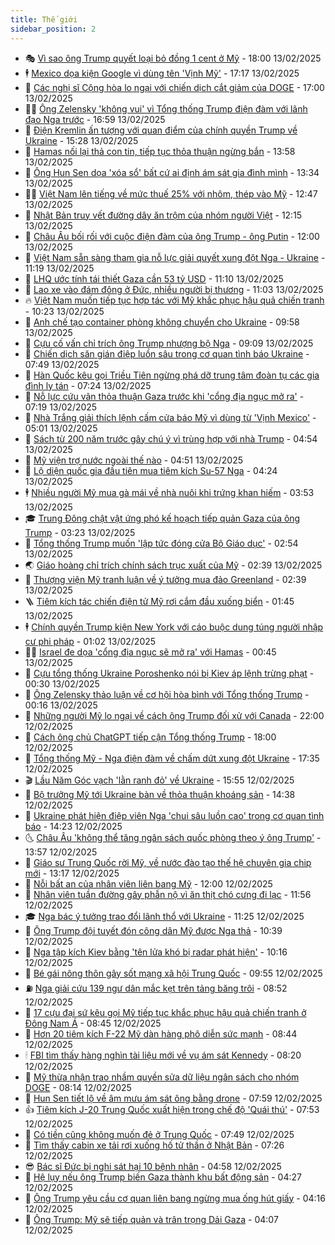 ```yaml
---
title: Thế giới
sidebar_position: 2
---
```


<!-- vnexpress-the-gioi:START -->
- 🎭 [Vì sao ông Trump quyết loại bỏ đồng 1 cent ở Mỹ](https://vnexpress.net/vi-sao-ong-trump-quyet-loai-bo-dong-1-cent-o-my-4848417.html) - 18:00 13/02/2025
- 🕴 [Mexico dọa kiện Google vì dùng tên &#39;Vịnh Mỹ&#39;](https://vnexpress.net/mexico-doa-kien-google-vi-dung-ten-vinh-my-4849307.html) - 17:17 13/02/2025
- 🤭 [Các nghị sĩ Cộng hòa lo ngại với chiến dịch cắt giảm của DOGE](https://vnexpress.net/cac-nghi-si-cong-hoa-lo-ngai-voi-chien-dich-cat-giam-cua-doge-4848412.html) - 17:00 13/02/2025
- 🧑‍💻 [Ông Zelensky &#39;không vui&#39; vì Tổng thống Trump điện đàm với lãnh đạo Nga trước](https://vnexpress.net/ong-zelensky-khong-vui-vi-tong-thong-trump-dien-dam-voi-lanh-dao-nga-truoc-4849294.html) - 16:59 13/02/2025
- 🦏 [Điện Kremlin ấn tượng với quan điểm của chính quyền Trump về Ukraine](https://vnexpress.net/dien-kremlin-an-tuong-voi-quan-diem-cua-chinh-quyen-trump-ve-ukraine-4849278.html) - 15:28 13/02/2025
- 🦒 [Hamas nối lại thả con tin, tiếp tục thỏa thuận ngừng bắn](https://vnexpress.net/hamas-noi-lai-tha-con-tin-tiep-tuc-thoa-thuan-ngung-ban-4849260.html) - 13:58 13/02/2025
- 🌈 [Ông Hun Sen dọa &#39;xóa sổ&#39; bất cứ ai định ám sát gia đình mình](https://vnexpress.net/ong-hun-sen-doa-xoa-so-bat-cu-ai-dinh-am-sat-gia-dinh-minh-4849269.html) - 13:34 13/02/2025
- 🧑‍🏫 [Việt Nam lên tiếng về mức thuế 25% với nhôm, thép vào Mỹ](https://vnexpress.net/viet-nam-len-tieng-ve-muc-thue-25-voi-nhom-thep-vao-my-4849243.html) - 12:47 13/02/2025
- 🐲 [Nhật Bản truy vết đường dây ăn trộm của nhóm người Việt](https://vnexpress.net/nhat-ban-truy-vet-duong-day-an-trom-cua-nhom-nguoi-viet-4847837.html) - 12:15 13/02/2025
- 🦒 [Châu Âu bối rối với cuộc điện đàm của ông Trump - ông Putin](https://vnexpress.net/chau-au-boi-roi-voi-cuoc-dien-dam-cua-ong-trump-ong-putin-4849213.html) - 12:00 13/02/2025
- 🐻 [Việt Nam sẵn sàng tham gia nỗ lực giải quyết xung đột Nga - Ukraine](https://vnexpress.net/viet-nam-san-sang-tham-gia-no-luc-giai-quyet-xung-dot-nga-ukraine-4849251.html) - 11:19 13/02/2025
- 🚀 [LHQ ước tính tái thiết Gaza cần 53 tỷ USD](https://vnexpress.net/lhq-uoc-tinh-tai-thiet-gaza-can-53-ty-usd-4849235.html) - 11:10 13/02/2025
- 🥰 [Lao xe vào đám đông ở Đức, nhiều người bị thương](https://vnexpress.net/lao-xe-vao-dam-dong-o-duc-nhieu-nguoi-bi-thuong-4849249.html) - 11:03 13/02/2025
- 🔥 [Việt Nam muốn tiếp tục hợp tác với Mỹ khắc phục hậu quả chiến tranh](https://vnexpress.net/viet-nam-muon-tiep-tuc-hop-tac-voi-my-khac-phuc-hau-qua-chien-tranh-4849227.html) - 10:23 13/02/2025
- 🥳 [Anh chế tạo container phòng không chuyển cho Ukraine](https://vnexpress.net/anh-che-tao-container-phong-khong-chuyen-cho-ukraine-4849138.html) - 09:58 13/02/2025
- 💼 [Cựu cố vấn chỉ trích ông Trump nhượng bộ Nga](https://vnexpress.net/cuu-co-van-chi-trich-ong-trump-nhuong-bo-nga-4849086.html) - 09:09 13/02/2025
- 🤡 [Chiến dịch săn gián điệp luồn sâu trong cơ quan tình báo Ukraine](https://vnexpress.net/chien-dich-san-gian-diep-luon-sau-trong-co-quan-tinh-bao-ukraine-4848995.html) - 07:49 13/02/2025
- 🌁 [Hàn Quốc kêu gọi Triều Tiên ngừng phá dỡ trung tâm đoàn tụ các gia đình ly tán](https://vnexpress.net/han-quoc-keu-goi-trieu-tien-ngung-pha-do-trung-tam-doan-tu-cac-gia-dinh-ly-tan-4849010.html) - 07:24 13/02/2025
- 🤩 [Nỗ lực cứu vãn thỏa thuận Gaza trước khi &#39;cổng địa ngục mở ra&#39;](https://vnexpress.net/no-luc-cuu-van-thoa-thuan-gaza-truoc-khi-cong-dia-nguc-mo-ra-4848970.html) - 07:19 13/02/2025
- 🎉 [Nhà Trắng giải thích lệnh cấm cửa báo Mỹ vì dùng từ &#39;Vịnh Mexico&#39;](https://vnexpress.net/nha-trang-giai-thich-lenh-cam-cua-bao-my-vi-dung-tu-vinh-mexico-4849021.html) - 05:01 13/02/2025
- 🎉 [Sách từ 200 năm trước gây chú ý vì trùng hợp với nhà Trump](https://vnexpress.net/sach-tu-200-nam-truoc-gay-chu-y-vi-trung-hop-voi-nha-trump-4848913.html) - 04:54 13/02/2025
- 🌁 [Mỹ viện trợ nước ngoài thế nào](https://vnexpress.net/my-vien-tro-nuoc-ngoai-the-nao-4848429.html) - 04:51 13/02/2025
- 🌊 [Lộ diện quốc gia đầu tiên mua tiêm kích Su-57 Nga](https://vnexpress.net/lo-dien-quoc-gia-dau-tien-mua-tiem-kich-su-57-nga-4848997.html) - 04:24 13/02/2025
- 🕴 [Nhiều người Mỹ mua gà mái về nhà nuôi khi trứng khan hiếm](https://vnexpress.net/nhieu-nguoi-my-mua-ga-mai-ve-nha-nuoi-khi-trung-khan-hiem-4848925.html) - 03:53 13/02/2025
- 🎓 [Trung Đông chật vật ứng phó kế hoạch tiếp quản Gaza của ông Trump](https://vnexpress.net/trung-dong-chat-vat-ung-pho-ke-hoach-tiep-quan-gaza-cua-ong-trump-4848235.html) - 03:23 13/02/2025
- 🦩 [Tổng thống Trump muốn &#39;lập tức đóng cửa Bộ Giáo dục&#39;](https://vnexpress.net/tong-thong-trump-muon-lap-tuc-dong-cua-bo-giao-duc-4848956.html) - 02:54 13/02/2025
- 🌏 [Giáo hoàng chỉ trích chính sách trục xuất của Mỹ](https://vnexpress.net/giao-hoang-chi-trich-chinh-sach-truc-xuat-cua-my-4848904.html) - 02:39 13/02/2025
- 🌋 [Thượng viện Mỹ tranh luận về ý tưởng mua đảo Greenland](https://vnexpress.net/thuong-vien-my-tranh-luan-ve-y-tuong-mua-dao-greenland-4848919.html) - 02:39 13/02/2025
- 🪜 [Tiêm kích tác chiến điện tử Mỹ rơi cắm đầu xuống biển](https://vnexpress.net/tiem-kich-tac-chien-dien-tu-my-roi-cam-dau-xuong-bien-4848911.html) - 01:45 13/02/2025
- 🕴 [Chính quyền Trump kiện New York với cáo buộc dung túng người nhập cư phi pháp](https://vnexpress.net/chinh-quyen-trump-kien-new-york-voi-cao-buoc-dung-tung-nguoi-nhap-cu-phi-phap-4848886.html) - 01:02 13/02/2025
- 🧑‍🏫 [Israel đe dọa &#39;cổng địa ngục sẽ mở ra&#39; với Hamas](https://vnexpress.net/israel-de-doa-cong-dia-nguc-se-mo-ra-voi-hamas-4848889.html) - 00:45 13/02/2025
- 🌮 [Cựu tổng thống Ukraine Poroshenko nói bị Kiev áp lệnh trừng phạt](https://vnexpress.net/cuu-tong-thong-ukraine-poroshenko-noi-bi-kiev-ap-lenh-trung-phat-4848879.html) - 00:30 13/02/2025
- 🚦 [Ông Zelensky thảo luận về cơ hội hòa bình với Tổng thống Trump](https://vnexpress.net/ong-zelensky-thao-luan-ve-co-hoi-hoa-binh-voi-tong-thong-trump-4848880.html) - 00:16 13/02/2025
- 💫 [Những người Mỹ lo ngại về cách ông Trump đối xử với Canada](https://vnexpress.net/nhung-nguoi-my-lo-ngai-ve-cach-ong-trump-doi-xu-voi-canada-4848479.html) - 22:00 12/02/2025
- 🤡 [Cách ông chủ ChatGPT tiếp cận Tổng thống Trump](https://vnexpress.net/cach-ong-chu-chatgpt-tiep-can-tong-thong-trump-4848004.html) - 18:00 12/02/2025
- 🦣 [Tổng thống Mỹ - Nga điện đàm về chấm dứt xung đột Ukraine](https://vnexpress.net/tong-thong-my-nga-dien-dam-ve-cham-dut-xung-dot-ukraine-4848869.html) - 17:35 12/02/2025
- 🎬 [Lầu Năm Góc vạch &#39;lằn ranh đỏ&#39; về Ukraine](https://vnexpress.net/lau-nam-goc-vach-lan-ranh-do-ve-ukraine-4848848.html) - 15:55 12/02/2025
- 🎉 [Bộ trưởng Mỹ tới Ukraine bàn về thỏa thuận khoáng sản](https://vnexpress.net/bo-truong-my-toi-ukraine-ban-ve-thoa-thuan-khoang-san-4848837.html) - 14:38 12/02/2025
- 🎡 [Ukraine phát hiện điệp viên Nga &#39;chui sâu luồn cao&#39; trong cơ quan tình báo](https://vnexpress.net/ukraine-phat-hien-diep-vien-nga-chui-sau-luon-cao-trong-co-quan-tinh-bao-4848832.html) - 14:23 12/02/2025
- 🌜 [Châu Âu &#39;không thể tăng ngân sách quốc phòng theo ý ông Trump&#39;](https://vnexpress.net/chau-au-khong-the-tang-ngan-sach-quoc-phong-theo-y-ong-trump-4848810.html) - 13:57 12/02/2025
- 🎡 [Giáo sư Trung Quốc rời Mỹ, về nước đào tạo thế hệ chuyên gia chip mới](https://vnexpress.net/giao-su-trung-quoc-roi-my-ve-nuoc-dao-tao-the-he-chuyen-gia-chip-moi-4848816.html) - 13:17 12/02/2025
- 🤗 [Nỗi bất an của nhân viên liên bang Mỹ](https://vnexpress.net/noi-bat-an-cua-nhan-vien-lien-bang-my-4848639.html) - 12:00 12/02/2025
- 🦩 [Nhân viên tuần đường gây phẫn nộ vì ăn thịt chó cưng đi lạc](https://vnexpress.net/nhan-vien-tuan-duong-gay-phan-no-vi-an-thit-cho-cung-di-lac-4848796.html) - 11:56 12/02/2025
- 🎓 [Nga bác ý tưởng trao đổi lãnh thổ với Ukraine](https://vnexpress.net/nga-bac-y-tuong-trao-doi-lanh-tho-voi-ukraine-4848797.html) - 11:25 12/02/2025
- 🌁 [Ông Trump đội tuyết đón công dân Mỹ được Nga thả](https://vnexpress.net/ong-trump-doi-tuyet-don-cong-dan-my-duoc-nga-tha-4848685.html) - 10:39 12/02/2025
- 🤩 [Nga tập kích Kiev bằng &#39;tên lửa khó bị radar phát hiện&#39;](https://vnexpress.net/nga-tap-kich-kiev-bang-ten-lua-kho-bi-radar-phat-hien-4848762.html) - 10:16 12/02/2025
- 👹 [Bé gái nông thôn gây sốt mạng xã hội Trung Quốc](https://vnexpress.net/be-gai-nong-thon-gay-sot-mang-xa-hoi-trung-quoc-4848674.html) - 09:55 12/02/2025
- ⛽️ [Nga giải cứu 139 ngư dân mắc kẹt trên tảng băng trôi](https://vnexpress.net/nga-giai-cuu-139-ngu-dan-mac-ket-tren-tang-bang-troi-4848644.html) - 08:52 12/02/2025
- 🚀 [17 cựu đại sứ kêu gọi Mỹ tiếp tục khắc phục hậu quả chiến tranh ở Đông Nam Á](https://vnexpress.net/17-cuu-dai-su-keu-goi-my-tiep-tuc-khac-phuc-hau-qua-chien-tranh-o-dong-nam-a-4848571.html) - 08:45 12/02/2025
- 🎡 [Hơn 20 tiêm kích F-22 Mỹ dàn hàng phô diễn sức mạnh](https://vnexpress.net/hon-20-tiem-kich-f-22-my-dan-hang-pho-dien-suc-manh-4848647.html) - 08:44 12/02/2025
- 🕯 [FBI tìm thấy hàng nghìn tài liệu mới về vụ ám sát Kennedy](https://vnexpress.net/fbi-tim-thay-hang-nghin-tai-lieu-moi-ve-vu-am-sat-kennedy-4848643.html) - 08:20 12/02/2025
- 🐻 [Mỹ thừa nhận trao nhầm quyền sửa dữ liệu ngân sách cho nhóm DOGE](https://vnexpress.net/my-thua-nhan-trao-nham-quyen-sua-du-lieu-ngan-sach-cho-nhom-doge-4848638.html) - 08:14 12/02/2025
- 🚦 [Hun Sen tiết lộ về âm mưu ám sát ông bằng drone](https://vnexpress.net/hun-sen-tiet-lo-ve-am-muu-am-sat-ong-bang-drone-4848659.html) - 07:59 12/02/2025
- 👍 [Tiêm kích J-20 Trung Quốc xuất hiện trong chế độ &#39;Quái thú&#39;](https://vnexpress.net/tiem-kich-j-20-trung-quoc-xuat-hien-trong-che-do-quai-thu-4848293.html) - 07:53 12/02/2025
- 🚀 [Có tiền cũng không muốn đẻ ở Trung Quốc](https://vnexpress.net/co-tien-cung-khong-muon-de-o-trung-quoc-4848614.html) - 07:49 12/02/2025
- 🌮 [Tìm thấy cabin xe tải rơi xuống hố tử thần ở Nhật Bản](https://vnexpress.net/tim-thay-cabin-xe-tai-roi-xuong-ho-tu-than-o-nhat-ban-4848584.html) - 07:26 12/02/2025
- 😎 [Bác sĩ Đức bị nghi sát hại 10 bệnh nhân](https://vnexpress.net/bac-si-duc-bi-nghi-sat-hai-10-benh-nhan-4848544.html) - 04:58 12/02/2025
- 🐲 [Hệ lụy nếu ông Trump biến Gaza thành khu bất động sản](https://vnexpress.net/he-luy-neu-ong-trump-bien-gaza-thanh-khu-bat-dong-san-4848060.html) - 04:27 12/02/2025
- 💫 [Ông Trump yêu cầu cơ quan liên bang ngừng mua ống hút giấy](https://vnexpress.net/ong-trump-yeu-cau-co-quan-lien-bang-ngung-mua-ong-hut-giay-4848464.html) - 04:16 12/02/2025
- 👀 [Ông Trump: Mỹ sẽ tiếp quản và trân trọng Dải Gaza](https://vnexpress.net/ong-trump-my-se-tiep-quan-va-tran-trong-dai-gaza-4848516.html) - 04:07 12/02/2025<!-- vnexpress-the-gioi:END -->